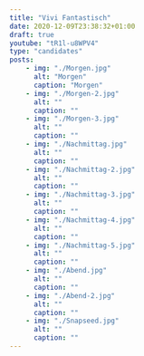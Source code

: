 ```yaml
---
title: "Vivi Fantastisch"
date: 2020-12-09T23:38:32+01:00
draft: true
youtube: "tR1l-u8WPV4"
type: "candidates"
posts:
    - img: "./Morgen.jpg"
      alt: "Morgen"
      caption: "Morgen"
    - img: "./Morgen-2.jpg"
      alt: ""
      caption: ""
    - img: "./Morgen-3.jpg"
      alt: ""
      caption: ""
    - img: "./Nachmittag.jpg"
      alt: ""
      caption: ""
    - img: "./Nachmittag-2.jpg"
      alt: ""
      caption: ""
    - img: "./Nachmittag-3.jpg"
      alt: ""
      caption: ""
    - img: "./Nachmittag-4.jpg"
      alt: ""
      caption: ""
    - img: "./Nachmittag-5.jpg"
      alt: ""
      caption: ""
    - img: "./Abend.jpg"
      alt: ""
      caption: ""
    - img: "./Abend-2.jpg"
      alt: ""
      caption: ""
    - img: "./Snapseed.jpg"
      alt: ""
      caption: ""
---
```


